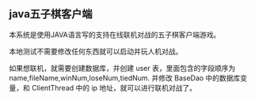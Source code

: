 ## java五子棋客户端

本系统是使用JAVA语言写的支持在线联机对战的五子棋客户端游戏。

本地测试不需要修改任何东西就可以启动并玩人机对战。

如果想联机，就需要创建数据库，并创建 user 表，里面包含的字段顺序为 name,fileName,winNum,loseNum,tiedNum.
并修改 BaseDao 中的数据库变量，和 ClientThread 中的 ip 地址，就可以进行联机对战了。
